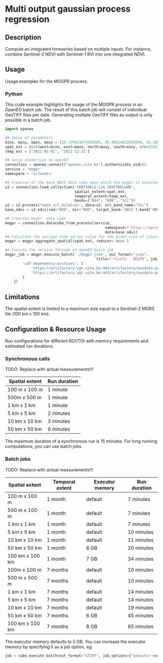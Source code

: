 # Multi output gaussian process regression

## Description

Compute an integrated timeseries based on multiple inputs.
For instance, combine Sentinel-2 NDVI with Sentinel-1 RVI into one integrated NDVI.

## Usage

Usage examples for the MOGPR process.

### Python

This code example highlights the usage of the MOGPR process in an OpenEO batch job.
The result of this batch job will consist of individual GeoTIFF files per date.
Generating multiple GeoTIFF files as output is only possible in a batch job.

```python
import openeo

## Setup of parameters
minx, miny, maxx, maxy = (15.179421073198585, 45.80924633589998, 15.185336903822831, 45.81302555710934)
spat_ext = dict(west=minx, east=maxx, north=maxy, south=miny, crs=4326)
temp_ext = ["2021-01-01", "2021-12-31"]

## Setup connection to openEO
connection = openeo.connect("openeo.vito.be").authenticate_oidc()
service = 'mogpr'
namespace = 'u:fusets'

## Creation of the base NDVI data cube upon which the mogpr is executed
s2 = connection.load_collection('SENTINEL2_L2A_SENTINELHUB',
                                spatial_extent=spat_ext,
                                temporal_extent=temp_ext,
                                bands=["B04", "B08", "SCL"])
s2 = s2.process("mask_scl_dilation", data=s2, scl_band_name="SCL")
base_ndvi = s2.ndvi(red="B04", nir="B08", target_band='NDVI').band('NDVI')

## Creation mogpr  data cube
mogpr = connection.datacube_from_process(service,
                                              namespace=f'https://openeo.vito.be/openeo/1.1/processes/{namespace}/{service}',
                                              data=base_ndvi)
## Calculate the average time series value for the given area of interest
mogpr = mogpr.aggregate_spatial(spat_ext, reducer='mean')

## Execute the service through an openEO batch job
mogpr_job = mogpr.execute_batch('./mogpr.json', out_format="json",
                                          title=f'FuseTS - MOGPR', job_options={
        'udf-dependency-archives': [
            'https://artifactory.vgt.vito.be:443/artifactory/auxdata-public/ai4food/fusets_venv.zip#tmp/venv',
            'https://artifactory.vgt.vito.be:443/artifactory/auxdata-public/ai4food/fusets.zip#tmp/venv_static'
        ]
    })
```

## Limitations

The spatial extent is limited to a maximum size equal to a Sentinel-2 MGRS tile (100 km x 100 km).

## Configuration & Resource Usage

Run configurations for different ROI/TOI with memory requirements and estimated run durations.

### Synchronous calls

TODO: Replace with actual measurements!!!

| Spatial extent | Run duration |
|----------------|--------------|
| 100 m x 100 m  | 1 minute     |
| 500m x 500 m   | 1 minute     |
| 1 km x 1 km    | 1 minute     |
| 5 km x 5 km    | 2 minutes    |
| 10 km x 10 km  | 3 minutes    |
| 50 km x 50 km  | 9 minutes    |

The maximum duration of a synchronous run is 15 minutes.
For long running computations, you can use batch jobs.

### Batch jobs

TODO: Replace with actual measurements!!!

| Spatial extent  | Temporal extent | Executor memory | Run duration |
|-----------------|-----------------|-----------------|--------------|
| 100 m x 100 m   | 1 month         | default         | 7 minutes    |
| 500 m x 100 m   | 1 month         | default         | 7 minutes    |
| 1 km x 1 km     | 1 month         | default         | 7 minutes    |
| 5 km x 5 km     | 1 month         | default         | 10 minutes   |
| 10 km x 10 km   | 1 month         | default         | 11 minutes   |
| 50 km x 50 km   | 1 month         | 6 GB            | 20 minutes   |
| 100 km x 100 km | 1 month         | 7 GB            | 34 minutes   |
| 100m x 100 m    | 7 months        | default         | 10 minutes   |
| 500 m x 500 m   | 7 months        | default         | 10 minutes   |
| 1 km x 1 km     | 7 months        | default         | 14 minutes   |
| 5 km x 5 km     | 7 months        | default         | 14 minutes   |
| 10 km x 10 km   | 7 months        | default         | 19 minutes   |
| 50 km x 50 km   | 7 months        | 6 GB            | 45 minutes   |
| 100 km x 100 km | 7 months        | 8 GB            | 65 minutes   |

The executor memory defaults to 5 GB. You can increase the executor memory by specifying it as a job option, eg:

```python
job = cube.execute_batch(out_format="GTIFF", job_options={"executor-memory": "7g"})
```
